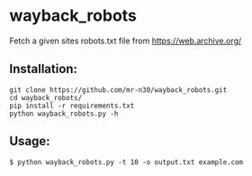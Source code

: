 # wayback_robots
Fetch a given sites robots.txt file from https://web.archive.org/

## Installation:
```shell
git clone https://github.com/mr-n30/wayback_robots.git
cd wayback_robots/
pip install -r requirements.txt
python wayback_robots.py -h
```

## Usage:
```shell
$ python wayback_robots.py -t 10 -o output.txt example.com
```
